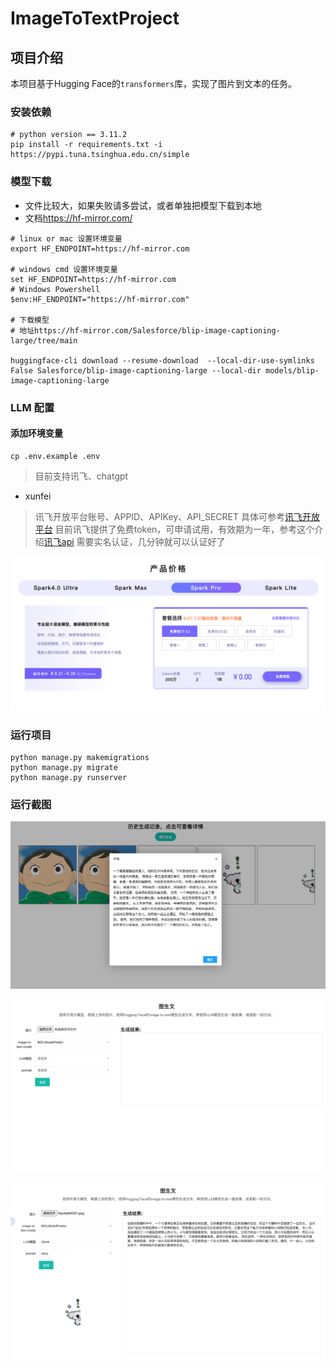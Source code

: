 # ImageToTextProject

## 项目介绍

本项目基于Hugging Face的`transformers`库，实现了图片到文本的任务。

### 安装依赖

```shell
# python version == 3.11.2
pip install -r requirements.txt -i https://pypi.tuna.tsinghua.edu.cn/simple
```

### 模型下载

- 文件比较大，如果失败请多尝试，或者单独把模型下载到本地
- 文档<https://hf-mirror.com/>

```shell
# linux or mac 设置环境变量
export HF_ENDPOINT=https://hf-mirror.com

# windows cmd 设置环境变量
set HF_ENDPOINT=https://hf-mirror.com
# Windows Powershell
$env:HF_ENDPOINT="https://hf-mirror.com"

# 下载模型
# 地址https://hf-mirror.com/Salesforce/blip-image-captioning-large/tree/main

huggingface-cli download --resume-download  --local-dir-use-symlinks False Salesforce/blip-image-captioning-large --local-dir models/blip-image-captioning-large

```

### LLM 配置

#### 添加环境变量

```shell
cp .env.example .env
```

> 目前支持讯飞、chatgpt

- xunfei

> 讯飞开放平台账号、APPID、APIKey、API_SECRET 具体可参考[讯飞开放平台](https://www.xfyun.cn/)
> 目前讯飞提供了免费token，可申请试用，有效期为一年，参考这个介绍[讯飞api](https://xinghuo.xfyun.cn/sparkapi)
> 需要实名认证，几分钟就可以认证好了

![详情](./img/1.png)


### 运行项目

```shell
python manage.py makemigrations
python manage.py migrate
python manage.py runserver
```

### 运行截图

![详情](./img/2.png)

![详情](./img/3.png)

![详情](./img/4.png)
